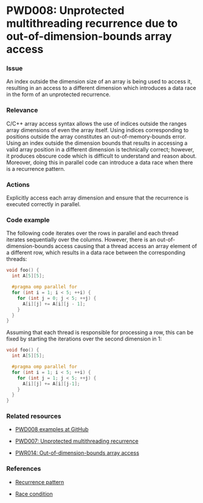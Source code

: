 # PWD008: Unprotected multithreading recurrence due to out-of-dimension-bounds array access

### Issue

An index outside the dimension size of an array is being used to access it,
resulting in an access to a different dimension which introduces a data race in
the form of an unprotected recurrence.

### Relevance

C/C++ array access syntax allows the use of indices outside the ranges array
dimensions of even the array itself. Using indices corresponding to positions
outside the array constitutes an out-of-memory-bounds error. Using an index
outside the dimension bounds that results in accessing a valid array position in
a different dimension is technically correct; however, it produces obscure code
which is difficult to understand and reason about. Moreover, doing this in
parallel code can introduce a data race when there is a recurrence pattern.

### Actions

Explicitly access each array dimension and ensure that the recurrence is
executed correctly in parallel.

### Code example

The following code iterates over the rows in parallel and each thread iterates
sequentially over the columns. However, there is an out-of-dimension-bounds
access causing that a thread access an array element of a different row, which
results in a data race between the corresponding threads:

```c
void foo() {
  int A[5][5];

  #pragma omp parallel for
  for (int i = 1; i < 5; ++i) {
    for (int j = 0; j < 5; ++j) {
      A[i][j] += A[i][j - 1];
    }
  }
}
```

Assuming that each thread is responsible for processing a row, this can be fixed
by starting the iterations over the second dimension in 1:

```c
void foo() {
  int A[5][5];

  #pragma omp parallel for
  for (int i = 1; i < 5; ++i) {
    for (int j = 1; j < 5; ++j) {
      A[i][j] += A[i][j-1];
    }
  }
}
```

### Related resources

* [PWD008 examples at GitHub](/Checks/PWD008)

* [PWD007: Unprotected multithreading recurrence](/Checks/PWD007/README.md)

* [PWR014: Out-of-dimension-bounds array access](/Checks/PWR014/README.md)

### References

* [Recurrence pattern](/Glossary/Patterns-for-performance-optimization/Recurrence.md)

* [Race condition](https://en.wikipedia.org/wiki/Race_condition)

